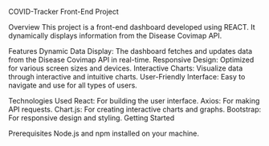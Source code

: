 COVID-Tracker
Front-End Project

Overview
This project is a front-end dashboard developed using REACT. It dynamically displays information from the Disease Covimap API.

Features
Dynamic Data Display: The dashboard fetches and updates data from the Disease Covimap API in real-time.
Responsive Design: Optimized for various screen sizes and devices.
Interactive Charts: Visualize data through interactive and intuitive charts.
User-Friendly Interface: Easy to navigate and use for all types of users.

Technologies Used
React: For building the user interface.
Axios: For making API requests.
Chart.js: For creating interactive charts and graphs.
Bootstrap: For responsive design and styling.
Getting Started

Prerequisites
Node.js and npm installed on your machine.
